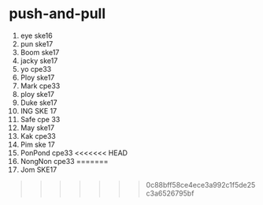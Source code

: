 # push-and-pull
1. eye ske16
2. pun ske17
3. Boom ske17
4. jacky ske17
5. yo cpe33
6. Ploy ske17
7. Mark cpe33
8. ploy ske17
9. Duke ske17
10. ING SKE 17
11. Safe cpe 33
12. May ske17
13. Kak cpe33
14. Pim ske 17
15. PonPond cpe33
<<<<<<< HEAD
16. NongNon cpe33
=======
16. Jom SKE17
>>>>>>> 0c88bff58ce4ece3a992c1f5de25c3a6526795bf
